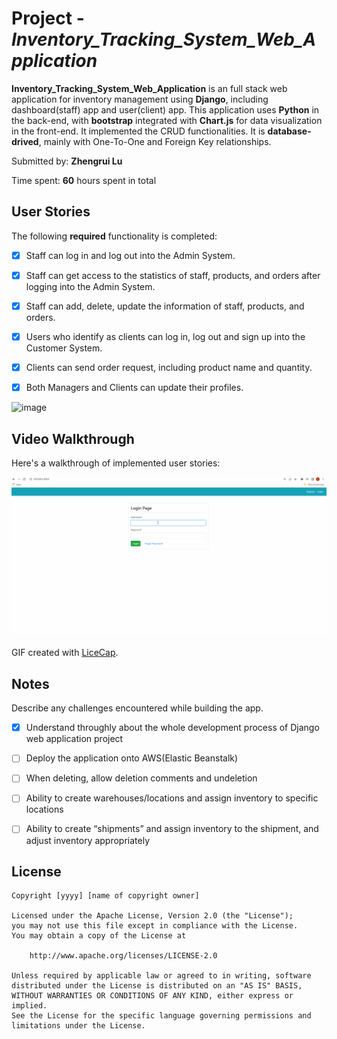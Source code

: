 # Project - *Inventory_Tracking_System_Web_Application*

**Inventory_Tracking_System_Web_Application** is an full stack web application for inventory management using **Django**, including dashboard(staff) app and user(client) app.  This application uses **Python** in the back-end, with **bootstrap** integrated with **Chart.js** for data visualization in the front-end. It implemented the CRUD functionalities. It is **database-drived**, mainly with One-To-One and Foreign Key relationships.

Submitted by: **Zhengrui Lu**

Time spent: **60** hours spent in total

## User Stories

The following **required** functionality is completed:
* [X] Staff can log in and log out into the Admin System. 
* [X] Staff can get access to the statistics of staff, products, and orders after logging into the Admin System. 
* [X] Staff can add, delete, update the information of staff, products, and orders.
* [X] Users who identify as clients can log in, log out and sign up into the Customer System.
* [X] Clients can send order request, including product name and quantity.
* [X] Both Managers and Clients can update their profiles.


![image](https://user-images.githubusercontent.com/90216893/197897015-e25686a6-d469-42ed-b98e-43d7284cab11.png)


## Video Walkthrough

Here's a walkthrough of implemented user stories:

<img src='walkthrough_inventory_tracking_web_application.gif' title='Video Walkthrough' width='' alt='Video Walkthrough' />

GIF created with [LiceCap](http://www.cockos.com/licecap/).

## Notes

Describe any challenges encountered while building the app.

* [X] Understand throughly about the whole development process of Django web application project
* [ ] Deploy the application onto AWS(Elastic Beanstalk) 
* [ ] When deleting, allow deletion comments and undeletion
* [ ] Ability to create warehouses/locations and assign inventory to specific locations
* [ ] Ability to create “shipments” and assign inventory to the shipment, and adjust inventory appropriately


## License

    Copyright [yyyy] [name of copyright owner]

    Licensed under the Apache License, Version 2.0 (the "License");
    you may not use this file except in compliance with the License.
    You may obtain a copy of the License at

        http://www.apache.org/licenses/LICENSE-2.0

    Unless required by applicable law or agreed to in writing, software
    distributed under the License is distributed on an "AS IS" BASIS,
    WITHOUT WARRANTIES OR CONDITIONS OF ANY KIND, either express or implied.
    See the License for the specific language governing permissions and
    limitations under the License.
